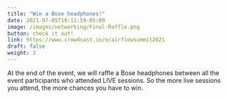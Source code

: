 ```yaml
---
title: "Win a Bose headphones!"
date: 2021-07-05T19:11:59-05:00
image: /images/networking/Final-Raffle.png
button: check it out!
link: https://www.crowdcast.io/e/airflowsummit2021
draft: false
weight: 3
---
```


At the end of the event, we will raffle a Bose headphones between all the event participants who attended LIVE sessions. So the more live sessions you attend, the more chances you have to win.


